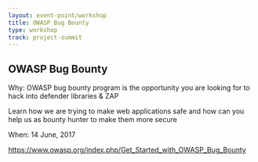 ```yaml
---
layout: event-point/workshop
title: OWASP Bug Bounty
type: workshop
track: project-summit
---
```


## OWASP Bug Bounty

Why:
OWASP bug bounty program is the opportunity you are looking for to hack into defender libraries & ZAP

Learn how we are trying to make web applications safe and how can you help us as bounty hunter to make them
more secure

When:
14 June, 2017

https://www.owasp.org/index.php/Get_Started_with_OWASP_Bug_Bounty
